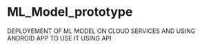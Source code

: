 # ML_Model_prototype
DEPLOYEMENT OF ML MODEL ON CLOUD SERVICES AND USING ANDROID APP TO USE IT USING API
